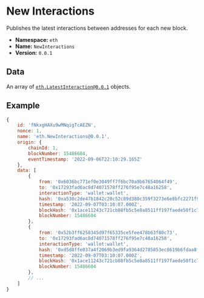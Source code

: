 # New Interactions

Publishes the latest interactions between addresses for each new block.

* **Namespace:**  `eth`<br>
* **Name:**  `NewInteractions`<br>
* **Version:**  `0.0.1`<br>

## Data

An array of [`eth.LatestInteraction@0.0.1`](/live-objects/eth/LatestInteraction/eth.LatestInteraction@0.0.1.md) objects.

## Example

```javascript
{
    id: 'fNkxgHAXu9wMNqigTcAEZN',
    nonce: 1,
    name: 'eth.NewInteractions@0.0.1',
    origin: {
        chainId: 1,
        blockNumber: 15486604,
        eventTimestamp: '2022-09-06T22:10:29.165Z'
    },
    data: [
        {
            from: '0x6036bc771ef0e3049ff7f6bc70a9b67654064f49',
            to: '0x17293fad6ac8d74071578ff276f95e7c48a16258',
            interactionType: 'wallet:wallet',
            hash: '0xa530c2de47b1842c28c52c89d380c359f3273e6e8bfc2271f9b917305550894b',
            timestamp: '2022-09-07T03:10:07.000Z',
            blockHash: '0x1ace11243c721cb88fb5c5e8a8511ff197faede50f1c7901d0ade88e02da9582',
            blockNumber: 15486604
        },
        {
            from: '0x52b3ff6258345d97f65335ce5fee478b63f80c73',
            to: '0x17293fad6ac8d74071578ff276f95e7c48a16258',
            interactionType: 'wallet:wallet',
            hash: '0xd5d8ffe037a4f2069b3ed9fa9364d2785853ec8619b6fdaa8fedb0424798f74c',
            timestamp: '2022-09-07T03:10:07.000Z',
            blockHash: '0x1ace11243c721cb88fb5c5e8a8511ff197faede50f1c7901d0ade88e02da9582',
            blockNumber: 15486604
        },
        // ...
    ]
}
```